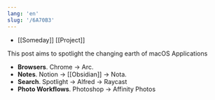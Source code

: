 ```yaml
---
lang: 'en'
slug: '/6A70B3'
---
```


- [[Someday]] [[Project]]

This post aims to spotlight the changing earth of macOS Applications

- **Browsers**. Chrome → Arc.
- **Notes**. Notion → [[Obsidian]] → Nota.
- **Search**. Spotlight → Alfred → Raycast
- **Photo Workflows**. Photoshop → Affinity Photos
